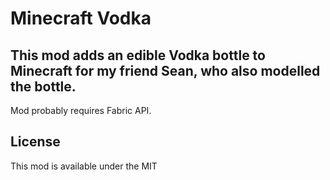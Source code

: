 # Minecraft Vodka

## This mod adds an edible Vodka bottle to Minecraft for my friend Sean, who also modelled the bottle.

Mod probably requires Fabric API.

## License

This mod is available under the MIT
